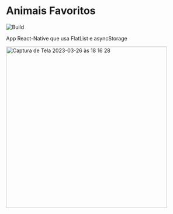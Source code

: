# Animais Favoritos

![Build](https://img.shields.io/static/v1?label=Versão&message=1.0&color=blue)

App React-Native que usa FlatList e asyncStorage


<img width="440" alt="Captura de Tela 2023-03-26 às 18 16 28" src="https://user-images.githubusercontent.com/40214510/227805081-d12fe2a8-c0c3-43ad-ab19-16015a7fe788.png">
